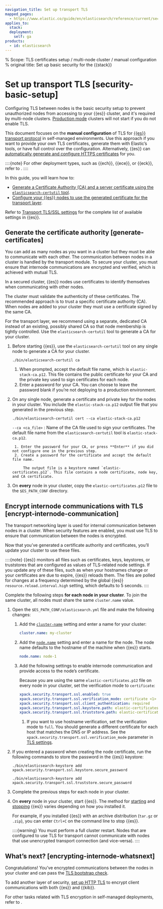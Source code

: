 ```yaml
---
navigation_title: Set up transport TLS
mapped_pages:
  - https://www.elastic.co/guide/en/elasticsearch/reference/current/security-basic-setup.html
applies_to:
  stack:
  deployment:
    self: ga
products:
  - id: elasticsearch
---
```


% Scope: TLS certificates setup / multi-node cluster / manual configuration
% original title: Set up basic security for the {{stack}}
# Set up transport TLS [security-basic-setup]

Configuring TLS between nodes is the basic security setup to prevent unauthorized nodes from accessing to your {{es}} cluster, and it's required by multi-node clusters. [Production mode](../deploy/self-managed/bootstrap-checks.md#dev-vs-prod-mode) clusters will not start if you do not enable TLS.

This document focuses on the **manual configuration** of TLS for [{{es}} transport protocol](./secure-cluster-communications.md#encrypt-internode-communication) in self-managed environments. Use this approach if you want to provide your own TLS certificates, generate them with Elastic’s tools, or have full control over the configuration. Alternatively, {{es}} can [automatically generate and configure HTTPS certificates](./self-auto-setup.md) for you.

::::{note}
For other deployment types, such as {{ech}}, {{ece}}, or {{eck}}, refer to [](./secure-cluster-communications.md).
::::

In this guide, you will learn how to:

* [Generate a Certificate Authority (CA) and a server certificate using the `elasticsearch-certutil` tool](#generate-certificates).
* [Configure your {{es}} nodes to use the generated certificate for the transport layer](#encrypt-internode-communication).

Refer to [Transport TLS/SSL settings](elasticsearch://reference/elasticsearch/configuration-reference/security-settings.md#transport-tls-ssl-settings) for the complete list of available settings in {{es}}.

## Generate the certificate authority [generate-certificates]

You can add as many nodes as you want in a cluster but they must be able to communicate with each other. The communication between nodes in a cluster is handled by the transport module. To secure your cluster, you must ensure that internode communications are encrypted and verified, which is achieved with mutual TLS.

In a secured cluster, {{es}} nodes use certificates to identify themselves when communicating with other nodes.

The cluster must validate the authenticity of these certificates. The recommended approach is to trust a specific certificate authority (CA). When nodes are added to your cluster they must use a certificate signed by the same CA.

For the transport layer, we recommend using a separate, dedicated CA instead of an existing, possibly shared CA so that node membership is tightly controlled. Use the `elasticsearch-certutil` tool to generate a CA for your cluster.

1. Before starting {{es}}, use the `elasticsearch-certutil` tool on any single node to generate a CA for your cluster.

    ```shell
    ./bin/elasticsearch-certutil ca
    ```

    1. When prompted, accept the default file name, which is `elastic-stack-ca.p12`. This file contains the public certificate for your CA and the private key used to sign certificates for each node.
    2. Enter a password for your CA. You can choose to leave the password blank if you’re not deploying to a production environment.

2. On any single node, generate a certificate and private key for the nodes in your cluster. You include the `elastic-stack-ca.p12` output file that you generated in the previous step.

    ```shell
    ./bin/elasticsearch-certutil cert --ca elastic-stack-ca.p12
    ```

    `--ca <ca_file>`
    :   Name of the CA file used to sign your certificates. The default file name from the `elasticsearch-certutil` tool is `elastic-stack-ca.p12`.

        1. Enter the password for your CA, or press **Enter** if you did not configure one in the previous step.
        2. Create a password for the certificate and accept the default file name.

            The output file is a keystore named `elastic-certificates.p12`. This file contains a node certificate, node key, and CA certificate.

3. On **every** node in your cluster, copy the `elastic-certificates.p12` file to the `$ES_PATH_CONF` directory.


## Encrypt internode communications with TLS [encrypt-internode-communication]

The transport networking layer is used for internal communication between nodes in a cluster. When security features are enabled, you must use TLS to ensure that communication between the nodes is encrypted.

Now that you’ve generated a certificate authority and certificates, you’ll update your cluster to use these files.

::::{note}
{{es}} monitors all files such as certificates, keys, keystores, or truststores that are configured as values of TLS-related node settings. If you update any of these files, such as when your hostnames change or your certificates are due to expire, {{es}} reloads them. The files are polled for changes at a frequency determined by the global {{es}} `resource.reload.interval.high` setting, which defaults to 5 seconds.
::::


Complete the following steps **for each node in your cluster**. To join the same cluster, all nodes must share the same `cluster.name` value.

1. Open the `$ES_PATH_CONF/elasticsearch.yml` file and make the following changes:

    1. Add the [`cluster-name`](elasticsearch://reference/elasticsearch/configuration-reference/miscellaneous-cluster-settings.md#cluster-name) setting and enter a name for your cluster:

        ```yaml
        cluster.name: my-cluster
        ```

    2. Add the [`node.name`](../deploy/self-managed/important-settings-configuration.md#node-name) setting and enter a name for the node. The node name defaults to the hostname of the machine when {{es}} starts.

        ```yaml
        node.name: node-1
        ```

    3. Add the following settings to enable internode communication and provide access to the node’s certificate.

        Because you are using the same `elastic-certificates.p12` file on every node in your cluster, set the verification mode to `certificate`:

        ```yaml
        xpack.security.transport.ssl.enabled: true
        xpack.security.transport.ssl.verification_mode: certificate <1>
        xpack.security.transport.ssl.client_authentication: required
        xpack.security.transport.ssl.keystore.path: elastic-certificates.p12
        xpack.security.transport.ssl.truststore.path: elastic-certificates.p12
        ```

        1. If you want to use hostname verification, set the verification mode to `full`. You should generate a different certificate for each host that matches the DNS or IP address. See the `xpack.security.transport.ssl.verification_mode` parameter in [TLS settings](elasticsearch://reference/elasticsearch/configuration-reference/security-settings.md#transport-tls-ssl-settings).

2. If you entered a password when creating the node certificate, run the following commands to store the password in the {{es}} keystore:

    ```shell
    ./bin/elasticsearch-keystore add xpack.security.transport.ssl.keystore.secure_password
    ```

    ```shell
    ./bin/elasticsearch-keystore add xpack.security.transport.ssl.truststore.secure_password
    ```

3. Complete the previous steps for each node in your cluster.
4. On **every** node in your cluster, start {{es}}. The method for [starting](../maintenance/start-stop-services/start-stop-elasticsearch.md) and [stopping](../maintenance/start-stop-services/start-stop-elasticsearch.md) {{es}} varies depending on how you installed it.

    For example, if you installed {{es}} with an archive distribution (`tar.gz` or `.zip`), you can enter `Ctrl+C` on the command line to stop {{es}}.

    ::::{warning}
    You must perform a full cluster restart. Nodes that are configured to use TLS for transport cannot communicate with nodes that use unencrypted transport connection (and vice-versa).
    ::::


## What’s next? [encrypting-internode-whatsnext]

Congratulations! You’ve encrypted communications between the nodes in your cluster and can pass the [TLS bootstrap check](../deploy/self-managed/bootstrap-checks.md#bootstrap-checks-tls).

To add another layer of security, [set up HTTP TLS](./set-up-basic-security-plus-https.md) to encrypt client communications with both {{es}} and {{kib}}.

For other tasks related with TLS encryption in self-managed deployments, refer to [](./self-tls.md).
